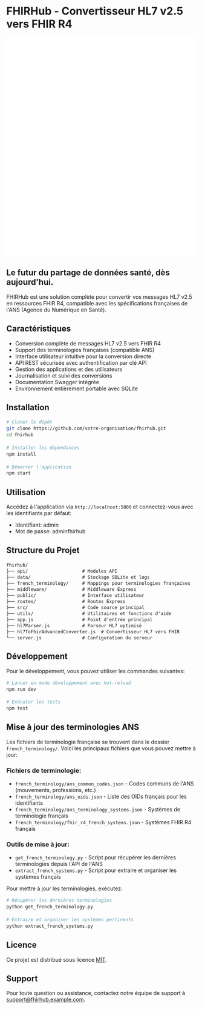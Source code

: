# FHIRHub - Convertisseur HL7 v2.5 vers FHIR R4

![FHIRHub Logo](/public/img/flame-icon-white.svg)

## Le futur du partage de données santé, dès aujourd'hui.

FHIRHub est une solution complète pour convertir vos messages HL7 v2.5 en ressources FHIR R4, compatible avec les spécifications françaises de l'ANS (Agence du Numérique en Santé).

## Caractéristiques

- Conversion complète de messages HL7 v2.5 vers FHIR R4
- Support des terminologies françaises (compatible ANS)
- Interface utilisateur intuitive pour la conversion directe
- API REST sécurisée avec authentification par clé API
- Gestion des applications et des utilisateurs
- Journalisation et suivi des conversions
- Documentation Swagger intégrée
- Environnement entièrement portable avec SQLite

## Installation

```bash
# Cloner le dépôt
git clone https://github.com/votre-organisation/fhirhub.git
cd fhirhub

# Installer les dépendances
npm install

# Démarrer l'application
npm start
```

## Utilisation

Accédez à l'application via `http://localhost:5000` et connectez-vous avec les identifiants par défaut:

- Identifiant: admin
- Mot de passe: adminfhirhub

## Structure du Projet

```
fhirhub/
├── api/                    # Modules API
├── data/                   # Stockage SQLite et logs
├── french_terminology/     # Mappings pour terminologies françaises
├── middleware/             # Middleware Express
├── public/                 # Interface utilisateur
├── routes/                 # Routes Express
├── src/                    # Code source principal
├── utils/                  # Utilitaires et fonctions d'aide
├── app.js                  # Point d'entrée principal
├── hl7Parser.js            # Parseur HL7 optimisé
├── hl7ToFhirAdvancedConverter.js  # Convertisseur HL7 vers FHIR
└── server.js               # Configuration du serveur
```

## Développement

Pour le développement, vous pouvez utiliser les commandes suivantes:

```bash
# Lancer en mode développement avec hot-reload
npm run dev

# Exécuter les tests
npm test
```

## Mise à jour des terminologies ANS

Les fichiers de terminologie française se trouvent dans le dossier `french_terminology/`. Voici les principaux fichiers que vous pouvez mettre à jour:

### Fichiers de terminologie:

- `french_terminology/ans_common_codes.json` - Codes communs de l'ANS (mouvements, professions, etc.)
- `french_terminology/ans_oids.json` - Liste des OIDs français pour les identifiants
- `french_terminology/ans_terminology_systems.json` - Systèmes de terminologie français
- `french_terminology/fhir_r4_french_systems.json` - Systèmes FHIR R4 français

### Outils de mise à jour:

- `get_french_terminology.py` - Script pour récupérer les dernières terminologies depuis l'API de l'ANS
- `extract_french_systems.py` - Script pour extraire et organiser les systèmes français

Pour mettre à jour les terminologies, exécutez:

```bash
# Récupérer les dernières terminologies
python get_french_terminology.py

# Extraire et organiser les systèmes pertinents
python extract_french_systems.py
```

## Licence

Ce projet est distribué sous licence [MIT](LICENSE).

## Support

Pour toute question ou assistance, contactez notre équipe de support à [support@fhirhub.example.com](mailto:support@fhirhub.example.com).